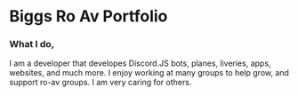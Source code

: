 # Biggs Ro Av Portfolio

### What I do,
I am a developer that developes Discord.JS bots, planes, liveries, apps, websites, and much more.
I enjoy working at many groups to help grow, and support ro-av groups. I am very caring for others.
